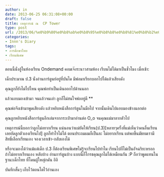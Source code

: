 ```yaml
---
author: in
date: 2013-06-25 06:31:08+00:00
draft: false
title: เหตุการณ์ ณ  CP Tower
type: post
url: /2013/06/%e0%b9%80%e0%b8%ab%e0%b8%95%e0%b8%b8%e0%b8%81%e0%b8%b2%e0%b8%a3%e0%b8%93%e0%b9%8c-%e0%b8%93-cp-tower/
categories:
- Innn's Diary
tags:
- การศึกษาไทย
- เรียนพิเศษ
---
```


ตอนนี้นั่งอู้ในห้องเรียน Ondemand คอมเจ๊งระนาวสามห้อง เรีบนไม่ได้มาเป็นชั่วโมง เมื่อเช้า:

เด็กประมาณ ป.3 นั่งอ่านการ์ตูนย์อยู่ที่บันได มีพ่อมาเรียกบอกไปได้แล้วเสียงดัง

คุณลูกก็ยังไม่ไปไหน คุณพ่อทำเป็นเดินออกไปด้านนอก

แล้วแอบมองเข้ามา จนแล้วจนเล่า ลูกก็ไม่สนใจพ่ออยู่ดี **

คุณพ่อจึงเข้ามาพูดเสียงดัง แล้วหยิบหนังสือการ์ตูนในมือไป จากนั้นเดินไปแอบมองข้างนอกต่อ

คุณลูกหยิบหนังสือการ์ตูนอีกเล่มจากกระเป๋ามาอ่านต่อ O_o จนคุณแม่มาลากตัวไป

เหตุการณ์นี้บอกว่าลูกไม่อยากเรียน แน่นอนว่าแม่ยัดให้เรียน(ป.3)[หลายๆครั้งที่แม่เห็นว่าคนอื่นเรียนเลยอัดลูกตัวเองเรียนไป] ลูกก็ทำไรไม่ได้ ตอนประถมผมก็เป็นละ ไม่อยากเรียน แต่พอขึ้นมัธยมเรามีสิทธิ์เลือกเรียนเอง จองเวลาเข้า-กลับเองได้

หรือจะมองได้ว่าแม้แต่เด็ก ป.3 ก็ต้องเรียนพิเศษไม่รู้จะเรียนไปทำไม เรียนไปก็ไม่เป็นอัจฉริยะหรอก ถ้าไม่อยากเรียนเอง หลับบ้าง อ่านการ์ตูนบ้าง แบบนี้ก็โกรธคุณลูกไม่ได้เหมือนกัน :P ถือว่าพูดแทนในฐานะเด็กไทย ที่โดนผู้ใหญ่กดัน อิอิ

บันทึกสั้นๆ เก็บไว้ตอนโตไว้อ่านเอง

